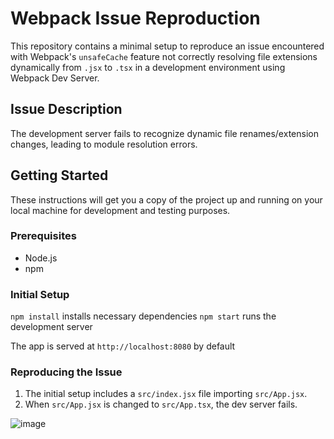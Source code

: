 # Webpack Issue Reproduction

This repository contains a minimal setup to reproduce an issue encountered with Webpack's `unsafeCache` feature not correctly resolving file extensions dynamically from `.jsx` to `.tsx` in a development environment using Webpack Dev Server.

## Issue Description

The development server fails to recognize dynamic file renames/extension changes, leading to module resolution errors.

## Getting Started

These instructions will get you a copy of the project up and running on your local machine for development and testing purposes.

### Prerequisites

- Node.js
- npm

### Initial Setup

`npm install` installs necessary dependencies
`npm start` runs the development server

The app is served at `http://localhost:8080` by default

### Reproducing the Issue

1. The initial setup includes a `src/index.jsx` file importing `src/App.jsx`.
2. When `src/App.jsx` is changed to `src/App.tsx`, the dev server fails.

![image](https://github.com/jpbriggs408/Webpack-UnsafeCache-ModuleBuildError-Repro/assets/8880358/dc82f43b-ac1f-4814-94ad-04f49210b4ef)
